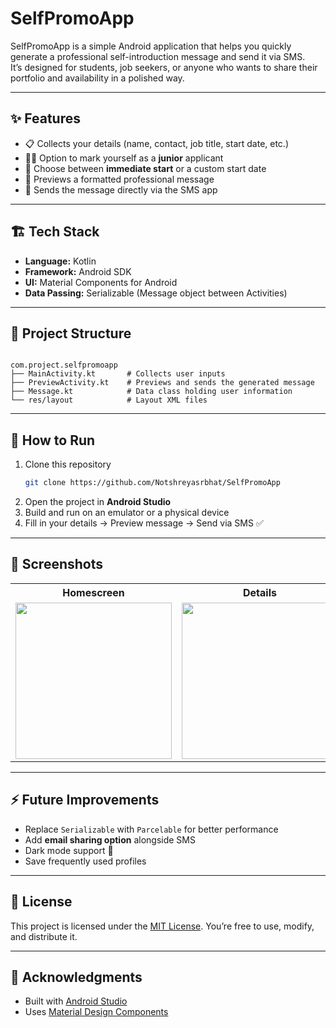 ﻿# SelfPromoApp

SelfPromoApp is a simple Android application that helps you quickly generate a professional self-introduction message and send it via SMS.  
It’s designed for students, job seekers, or anyone who wants to share their portfolio and availability in a polished way.

---

## ✨ Features

- 📋 Collects your details (name, contact, job title, start date, etc.)
- 🧑‍💻 Option to mark yourself as a **junior** applicant
- 📅 Choose between **immediate start** or a custom start date
- 📜 Previews a formatted professional message
- 📩 Sends the message directly via the SMS app

---

## 🏗️ Tech Stack

- **Language:** Kotlin  
- **Framework:** Android SDK  
- **UI:** Material Components for Android  
- **Data Passing:** Serializable (Message object between Activities)

---

## 📂 Project Structure
````

com.project.selfpromoapp
├── MainActivity.kt       # Collects user inputs
├── PreviewActivity.kt    # Previews and sends the generated message
├── Message.kt            # Data class holding user information
└── res/layout            # Layout XML files

````

---

## 🚀 How to Run

1. Clone this repository  
   ```bash
   git clone https://github.com/Notshreyasrbhat/SelfPromoApp

2. Open the project in **Android Studio**
3. Build and run on an emulator or a physical device
4. Fill in your details → Preview message → Send via SMS ✅

---

## 📸 Screenshots
<table>
  <tr>
    <th>Homescreen</th>
    <th>Details</th>
    <th>Preview</th>
  </tr>
  <tr>
    <td><img src="screenshots/homescreen.png" width="250"></td>
    <td><img src="screenshots/details.png" width="250"></td>
    <td><img src="screenshots/preview.png" width="250"></td>
  </tr>
</table>

---

## ⚡ Future Improvements

* Replace `Serializable` with `Parcelable` for better performance
* Add **email sharing option** alongside SMS
* Dark mode support 🌙
* Save frequently used profiles

---

## 📜 License

This project is licensed under the [MIT License](LICENSE).
You’re free to use, modify, and distribute it.

---

## 🙌 Acknowledgments

* Built with [Android Studio](https://developer.android.com/studio)
* Uses [Material Design Components](https://m3.material.io/)


